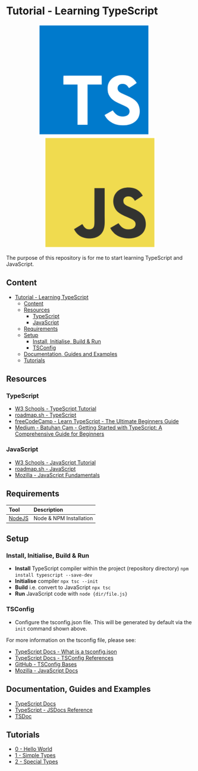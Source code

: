 # Tutorial - Learning TypeScript

<p align="center">
    <img src="https://github.com/devicons/devicon/blob/master/icons/typescript/typescript-original.svg" width="300" height="300">
    &nbsp;&nbsp;&nbsp;&nbsp;&nbsp;&nbsp;&nbsp;
    <img src="https://github.com/devicons/devicon/blob/master/icons/javascript/javascript-original.svg" width="300" height="300">
</p>

The purpose of this repository is for me to start learning TypeScript and 
JavaScript.

## Content

- [Tutorial - Learning TypeScript](#tutorial---learning-typescript)
  - [Content](#content)
  - [Resources](#resources)
    - [TypeScript](#typescript)
    - [JavaScript](#javascript)
  - [Requirements](#requirements)
  - [Setup](#setup)
    - [Install, Initialise, Build \& Run](#install-initialise-build--run)
    - [TSConfig](#tsconfig)
  - [Documentation, Guides and Examples](#documentation-guides-and-examples)
  - [Tutorials](#tutorials)

## Resources

### TypeScript

* [W3 Schools - TypeScript Tutorial](https://www.w3schools.com/typescript/index.php)
* [roadmap.sh - TypeScript](https://roadmap.sh/typescript)
* [freeCodeCamp - Learn TypeScript - The Ultimate Beginners Guide](https://www.freecodecamp.org/news/learn-typescript-beginners-guide/)
* [Medium - Batuhan Çam - Getting Started with TypeScript: A Comprehensive Guide for Beginners](https://medium.com/@bthncm/getting-started-with-typescript-a-comprehensive-guide-for-beginners-7a4969b6679c)

### JavaScript

* [W3 Schools - JavaScript Tutorial](https://www.w3schools.com/js/default.asp)
* [roadmap.sh - JavaScript](https://roadmap.sh/javascript)
* [Mozilla - JavaScript Fundamentals](https://developer.mozilla.org/en-US/curriculum/core/javascript-fundamentals/)

## Requirements

| Tool                                                   | Description             |
| :----------------------------------------------------- | :---------------------- |
| [NodeJS](https://nodejs.org/en/download)               | Node & NPM Installation |

## Setup

### Install, Initialise, Build & Run

* **Install** TypeScript compiler within the project (repository directory) ```npm install typescript --save-dev```
* **Initialise** compiler ```npx tsc --init```
* **Build** i.e. convert to JavaScript ```npx tsc```
* **Run** JavaScript code with ```node {dir/file.js}```

### TSConfig

* Configure the tsconfig.json file. This will be generated by default via the 
```init``` command shown above.

For more information on the tsconfig file, please see:

* [TypeScript Docs - What is a tsconfig.json](https://www.typescriptlang.org/docs/handbook/tsconfig-json.html)
* [TypeScript Docs - TSConfig References](https://www.typescriptlang.org/tsconfig/)
* [GitHub - TSConfig Bases](https://github.com/tsconfig/bases)
* [Mozilla - JavaScript Docs](https://developer.mozilla.org/en-US/docs/Web/JavaScript)

## Documentation, Guides and Examples

* [TypeScript Docs](https://www.typescriptlang.org/docs/)
* [TypeScript - JSDocs Reference](https://www.typescriptlang.org/docs/handbook/jsdoc-supported-types.html)
* [TSDoc](https://tsdoc.org/)

## Tutorials

* [0 - Hello World](./src/0_hello_world/hello_world.ts)
* [1 - Simple Types](./src/1_simple_types/simple_types.ts)
* [2 - Special Types](./src/2_special_types/special_types.ts)
